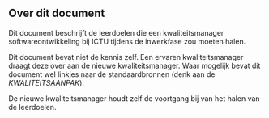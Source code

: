 ## Over dit document

Dit document beschrijft de leerdoelen die een kwaliteitsmanager softwareontwikkeling bij ICTU tijdens de inwerkfase zou moeten halen.

Dit document bevat niet de kennis zelf. Een ervaren kwaliteitsmanager draagt deze over aan de nieuwe kwaliteitsmanager. Waar mogelijk bevat dit document wel linkjes naar de standaardbronnen (denk aan de $KWALITEITSAANPAK$).

De nieuwe kwaliteitsmanager houdt zelf de voortgang bij van het halen van de leerdoelen.
